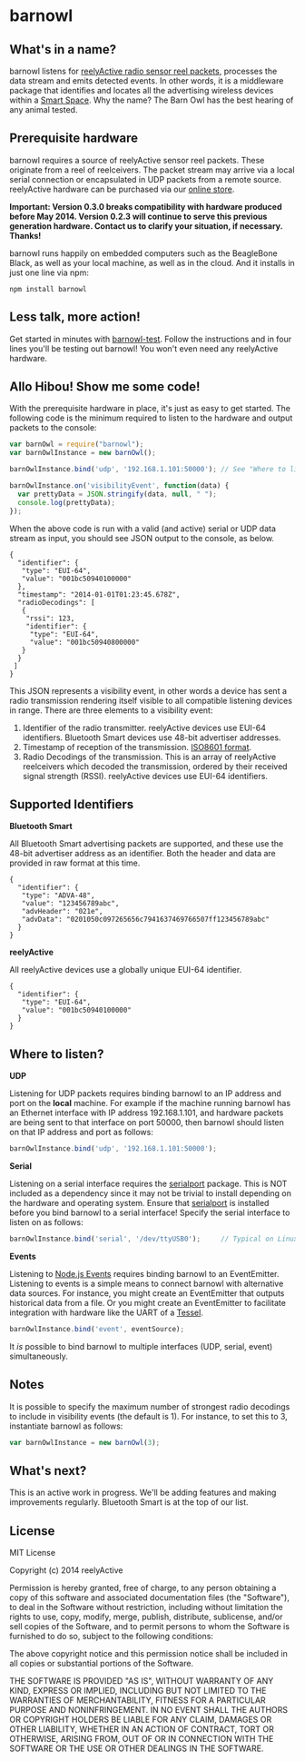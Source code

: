 barnowl
=======


What's in a name?
-----------------

barnowl listens for [reelyActive radio sensor reel packets](http://context.reelyactive.com/technology.html), processes the data stream and emits detected events.  In other words, it is a middleware package that identifies and locates all the advertising wireless devices within a [Smart Space](http://context.reelyactive.com).  Why the name?  The Barn Owl has the best hearing of any animal tested.


Prerequisite hardware
---------------------

barnowl requires a source of reelyActive sensor reel packets.  These originate from a reel of reelceivers.  The packet stream may arrive via a local serial connection or encapsulated in UDP packets from a remote source.  reelyActive hardware can be purchased via our [online store](http://shop.reelyactive.com).

__Important: Version 0.3.0 breaks compatibility with hardware produced before May 2014. Version 0.2.3 will continue to serve this previous generation hardware.  Contact us to clarify your situation, if necessary.  Thanks!__

barnowl runs happily on embedded computers such as the BeagleBone Black, as well as your local machine, as well as in the cloud.  And it installs in just one line via npm:

    npm install barnowl


Less talk, more action!
-----------------------

Get started in minutes with [barnowl-test](https://github.com/reelyactive/barnowl-test).  Follow the instructions and in four lines you'll be testing out barnowl!  You won't even need any reelyActive hardware.


Allo Hibou! Show me some code!
------------------------------

With the prerequisite hardware in place, it's just as easy to get started.  The following code is the minimum required to listen to the hardware and output packets to the console:

```javascript
var barnOwl = require("barnowl");
var barnOwlInstance = new barnOwl();

barnOwlInstance.bind('udp', '192.168.1.101:50000'); // See "Where to listen?"

barnOwlInstance.on('visibilityEvent', function(data) {
  var prettyData = JSON.stringify(data, null, " ");
  console.log(prettyData);
});
```

When the above code is run with a valid (and active) serial or UDP data stream as input, you should see JSON output to the console, as below.

    {
      "identifier": {
       "type": "EUI-64",
       "value": "001bc50940100000"
      },
      "timestamp": "2014-01-01T01:23:45.678Z",
      "radioDecodings": [
       {
        "rssi": 123,
        "identifier": {
         "type": "EUI-64",
         "value": "001bc50940800000"
       }
      }
     ]
    }

This JSON represents a visibility event, in other words a device has sent a radio transmission rendering itself visible to all compatible listening devices in range.  There are three elements to a visibility event:

1.  Identifier of the radio transmitter.  reelyActive devices use EUI-64 identifiers.  Bluetooth Smart devices use 48-bit advertiser addresses.
2.  Timestamp of reception of the transmission.  [ISO8601 format](http://en.wikipedia.org/wiki/ISO_8601).
3.  Radio Decodings of the transmission.  This is an array of reelyActive reelceivers which decoded the transmission, ordered by their received signal strength (RSSI).  reelyActive devices use EUI-64 identifiers.


Supported Identifiers
---------------------

__Bluetooth Smart__

All Bluetooth Smart advertising packets are supported, and these use the 48-bit advertiser address as an identifier.  Both the header and data are provided in raw format at this time.

    {
      "identifier": {
       "type": "ADVA-48",
       "value": "123456789abc",
       "advHeader": "021e",
       "advData": "0201050c097265656c7941637469766507ff123456789abc"
      }
    }

__reelyActive__

All reelyActive devices use a globally unique EUI-64 identifier.

    {
      "identifier": {
       "type": "EUI-64",
       "value": "001bc50940100000"
      }
    }


Where to listen?
----------------

__UDP__

Listening for UDP packets requires binding barnowl to an IP address and port on the __local__ machine.  For example if the machine running barnowl has an Ethernet interface with IP address 192.168.1.101, and hardware packets are being sent to that interface on port 50000, then barnowl should listen on that IP address and port as follows:

```javascript
barnOwlInstance.bind('udp', '192.168.1.101:50000');
```

__Serial__

Listening on a serial interface requires the [serialport](https://github.com/voodootikigod/node-serialport) package.  This is NOT included as a dependency since it may not be trivial to install depending on the hardware and operating system.  Ensure that [serialport](https://github.com/voodootikigod/node-serialport) is installed before you bind barnowl to a serial interface!  Specify the serial interface to listen on as follows:

```javascript
barnOwlInstance.bind('serial', '/dev/ttyUSB0');     // Typical on Linux
```

__Events__

Listening to [Node.js Events](http://nodejs.org/api/events.html) requires binding barnowl to an EventEmitter.  Listening to events is a simple means to connect barnowl with alternative data sources.  For instance, you might create an EventEmitter that outputs historical data from a file.  Or you might create an EventEmitter to facilitate integration with hardware like the UART of a [Tessel](https://tessel.io/).

```javascript
barnOwlInstance.bind('event', eventSource);
```

It _is_ possible to bind barnowl to multiple interfaces (UDP, serial, event) simultaneously.


Notes
-----

It is possible to specify the maximum number of strongest radio decodings to include in visibility events (the default is 1).  For instance, to set this to 3, instantiate barnowl as follows:

```javascript
var barnOwlInstance = new barnOwl(3);
```

What's next?
------------

This is an active work in progress.  We'll be adding features and making improvements regularly.  Bluetooth Smart is at the top of our list.


License
-------

MIT License

Copyright (c) 2014 reelyActive

Permission is hereby granted, free of charge, to any person obtaining a copy of this software and associated documentation files (the "Software"), to deal in the Software without restriction, including without limitation the rights to use, copy, modify, merge, publish, distribute, sublicense, and/or sell copies of the Software, and to permit persons to whom the Software is furnished to do so, subject to the following conditions:

The above copyright notice and this permission notice shall be included in all copies or substantial portions of the Software.

THE SOFTWARE IS PROVIDED "AS IS", WITHOUT WARRANTY OF ANY KIND, EXPRESS OR 
IMPLIED, INCLUDING BUT NOT LIMITED TO THE WARRANTIES OF MERCHANTABILITY, 
FITNESS FOR A PARTICULAR PURPOSE AND NONINFRINGEMENT. IN NO EVENT SHALL THE 
AUTHORS OR COPYRIGHT HOLDERS BE LIABLE FOR ANY CLAIM, DAMAGES OR OTHER 
LIABILITY, WHETHER IN AN ACTION OF CONTRACT, TORT OR OTHERWISE, ARISING FROM, 
OUT OF OR IN CONNECTION WITH THE SOFTWARE OR THE USE OR OTHER DEALINGS IN 
THE SOFTWARE.
